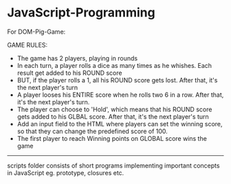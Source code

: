 # JavaScript-Programming

For DOM-Pig-Game: 

GAME RULES:
- The game has 2 players, playing in rounds
- In each turn, a player rolls a dice as many times as he whishes. Each result get added to his ROUND score
- BUT, if the player rolls a 1, all his ROUND score gets lost. After that, it's the next player's turn
- A player looses his ENTIRE score when he rolls two 6 in a row. After that, it's the next player's turn.
- The player can choose to 'Hold', which means that his ROUND score gets added to his GLBAL score. After that, it's the next player's turn
- Add an input field to the HTML where players can set the winning score, so that they can change the predefined score of 100.
- The first player to reach Winning points on GLOBAL score wins the game


--------------------------------------------------------------------------------------------------------------
scripts folder consists of short programs implementing important concepts in JavaScript eg. prototype, closures etc.
